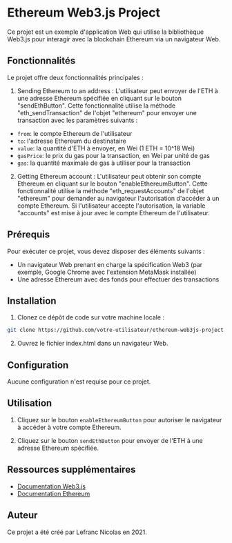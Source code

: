 # Ethereum Web3.js Project
Ce projet est un exemple d'application Web qui utilise la bibliothèque Web3.js pour interagir avec la blockchain Ethereum via un navigateur Web.

## Fonctionnalités
Le projet offre deux fonctionnalités principales :

1. Sending Ethereum to an address : L'utilisateur peut envoyer de l'ETH à une adresse Ethereum spécifiée en cliquant sur le bouton "sendEthButton". Cette fonctionnalité utilise la méthode "eth_sendTransaction" de l'objet "ethereum" pour envoyer une transaction avec les paramètres suivants :
* `from`: le compte Ethereum de l'utilisateur
* `to`: l'adresse Ethereum du destinataire
* `value`: la quantité d'ETH à envoyer, en Wei (1 ETH = 10^18 Wei)
* `gasPrice`: le prix du gas pour la transaction, en Wei par unité de gas
* `gas`: la quantité maximale de gas à utiliser pour la transaction

2. Getting Ethereum account : L'utilisateur peut obtenir son compte Ethereum en cliquant sur le bouton "enableEthereumButton". Cette fonctionnalité utilise la méthode "eth_requestAccounts" de l'objet "ethereum" pour demander au navigateur l'autorisation d'accéder à un compte Ethereum. Si l'utilisateur accepte l'autorisation, la variable "accounts" est mise à jour avec le compte Ethereum de l'utilisateur.

## Prérequis
Pour exécuter ce projet, vous devez disposer des éléments suivants :

* Un navigateur Web prenant en charge la spécification Web3 (par exemple, Google Chrome avec l'extension MetaMask installée)
* Une adresse Ethereum avec des fonds pour effectuer des transactions

## Installation
1. Clonez ce dépôt de code sur votre machine locale :

```sh
git clone https://github.com/votre-utilisateur/ethereum-web3js-project.git
```

2. Ouvrez le fichier index.html dans un navigateur Web.

## Configuration
Aucune configuration n'est requise pour ce projet.

## Utilisation
1. Cliquez sur le bouton `enableEthereumButton` pour autoriser le navigateur à accéder à votre compte Ethereum.

2. Cliquez sur le bouton `sendEthButton` pour envoyer de l'ETH à une adresse Ethereum spécifiée.

## Ressources supplémentaires
* [Documentation Web3.js](https://web3js.readthedocs.io/en/v1.8.2/)
* [Documentation Ethereum](https://ethereum.org/fr/developers/)

## Auteur
Ce projet a été créé par Lefranc Nicolas en 2021.
